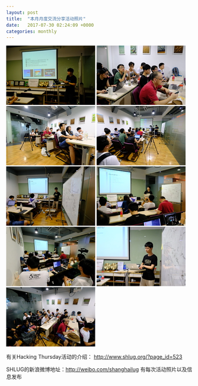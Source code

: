 ```yaml
---
layout: post
title:  "本月月度交流分享活动照片"
date:   2017-07-30 02:24:09 +0000
categories: monthly
---
```


[<img src='https://raw.githubusercontent.com/shanghailug/res2017/master/h730.monthly/h729_1440_5300+08.240x160.jpg'>](https://raw.githubusercontent.com/shanghailug/res2017/master/h730.monthly/h729_1440_5300+08.JPG)
[<img src='https://raw.githubusercontent.com/shanghailug/res2017/master/h730.monthly/h729_1441_1900+08.240x160.jpg'>](https://raw.githubusercontent.com/shanghailug/res2017/master/h730.monthly/h729_1441_1900+08.JPG)
[<img src='https://raw.githubusercontent.com/shanghailug/res2017/master/h730.monthly/h729_1441_5600+08.240x160.jpg'>](https://raw.githubusercontent.com/shanghailug/res2017/master/h730.monthly/h729_1441_5600+08.JPG)
[<img src='https://raw.githubusercontent.com/shanghailug/res2017/master/h730.monthly/h729_1448_2100+08.240x160.jpg'>](https://raw.githubusercontent.com/shanghailug/res2017/master/h730.monthly/h729_1448_2100+08.JPG)
[<img src='https://raw.githubusercontent.com/shanghailug/res2017/master/h730.monthly/h729_1632_0800+08.240x160.jpg'>](https://raw.githubusercontent.com/shanghailug/res2017/master/h730.monthly/h729_1632_0800+08.JPG)
[<img src='https://raw.githubusercontent.com/shanghailug/res2017/master/h730.monthly/h729_1632_3700+08.240x160.jpg'>](https://raw.githubusercontent.com/shanghailug/res2017/master/h730.monthly/h729_1632_3700+08.JPG)
[<img src='https://raw.githubusercontent.com/shanghailug/res2017/master/h730.monthly/h729_1632_4900+08.240x160.jpg'>](https://raw.githubusercontent.com/shanghailug/res2017/master/h730.monthly/h729_1632_4900+08.JPG)
[<img src='https://raw.githubusercontent.com/shanghailug/res2017/master/h730.monthly/h729_1635_3700+08.240x160.jpg'>](https://raw.githubusercontent.com/shanghailug/res2017/master/h730.monthly/h729_1635_3700+08.JPG)
[<img src='https://raw.githubusercontent.com/shanghailug/res2017/master/h730.monthly/h729_1710_3900+08.240x160.jpg'>](https://raw.githubusercontent.com/shanghailug/res2017/master/h730.monthly/h729_1710_3900+08.JPG)

有关Hacking Thursday活动的介绍：
http://www.shlug.org/?page_id=523

SHLUG的新浪微博地址：http://weibo.com/shanghailug 有每次活动照片以及信息发布


